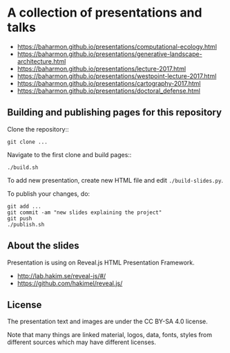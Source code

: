 A collection of presentations and talks
===========================================
 * https://baharmon.github.io/presentations/computational-ecology.html
 * https://baharmon.github.io/presentations/generative-landscape-architecture.html
 * https://baharmon.github.io/presentations/lecture-2017.html
 * https://baharmon.github.io/presentations/westpoint-lecture-2017.html
 * https://baharmon.github.io/presentations/cartography-2017.html
 * https://baharmon.github.io/presentations/doctoral_defense.html

Building and publishing pages for this repository
-------------------------------------------------

Clone the repository::

    git clone ...

Navigate to the first clone and build pages::

    ./build.sh

To add new presentation, create new HTML file and edit `./build-slides.py`.

To publish your changes, do:

    git add ...
    git commit -am "new slides explaining the project"
    git push
    ./publish.sh

About the slides
----------------

Presentation is using on Reveal.js HTML Presentation Framework.

 * http://lab.hakim.se/reveal-js/#/
 * https://github.com/hakimel/reveal.js/

License
-------

The presentation text and images are under the CC BY-SA 4.0 license.

Note that many things are linked material, logos, data, fonts, styles
from different sources which may have different licenses.
